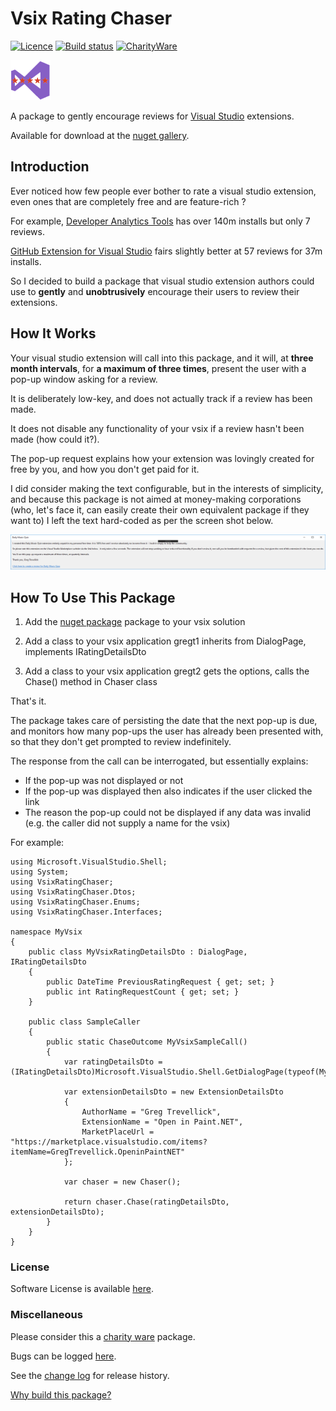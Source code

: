 [AppVeyorProjectUrl]: https://ci.appveyor.com/project/GregTrevellick/vsixratingchaser
[AppVeyorProjectBuildStatusBadgeSvg]: https://ci.appveyor.com/api/projects/status/5ism52msmffomkh3?svg=true
[GitHubRepoURL]: https://github.com/GregTrevellick/VsixRatingChaser
[GitHubRepoIssuesURL]: https://github.com/GregTrevellick/VsixRatingChaser/issues
[GitHubRepoPullRequestsURL]: https://github.com/GregTrevellick/VsixRatingChaser/pulls
[NugetUrl]: https://www.nuget.org/packages/OpenInApp.Common/
[VisualStudioURL]: https://www.visualstudio.com/
[CharityWareURL]: https://github.com/GregTrevellick/MiscellaneousArtefacts/wiki/Charity-Ware
[WhyURL]: https://github.com/GregTrevellick/MiscellaneousArtefacts/wiki/Why

# Vsix Rating Chaser 

[![Licence](https://img.shields.io/aur/license/yaourt.svg)](/LICENSE.txt)
[![Build status][AppVeyorProjectBuildStatusBadgeSvg]][AppVeyorProjectUrl]
[![CharityWare](https://img.shields.io/badge/Charity%20Ware-Thank%20You-brightgreen.svg)][CharityWareURL]

![Vsix Rating Chaser](NugetIcon_64x64.png "Vsix Rating Chaser Logo")

A package to gently encourage reviews for [Visual Studio][VisualStudioURL] extensions.

Available for download at the [nuget gallery][NugetUrl].

## Introduction

Ever noticed how few people ever bother to rate a visual studio extension, even ones that are completely free and are feature-rich ?

For example, [Developer Analytics Tools](https://marketplace.visualstudio.com/items?itemName=VisualStudioOnlineApplicationInsights.DeveloperAnalyticsTools) has over 140m installs but only 7 reviews.

[GitHub Extension for Visual Studio](https://marketplace.visualstudio.com/items?itemName=GitHub.GitHubExtensionforVisualStudio) fairs slightly better at 57 reviews for 37m installs.

So I decided to build a package that visual studio extension authors could use to **gently** and **unobtrusively** encourage their users to review their extensions.

## How It Works

Your visual studio extension will call into this package, and it will, at **three month intervals**, for **a maximum of three times**, present the user with a pop-up window asking for a review.

It is deliberately low-key, and does not actually track if a review has been made.

It does not disable any functionality of your vsix if a review hasn't been made (how could it?).

The pop-up request explains how your extension was lovingly created for free by you, and how you don't get paid for it. 

I did consider making the text configurable, but in the interests of simplicity, and because this package is not aimed at money-making corporations (who, let's face it, can easily create their own equivalent package if they want to) I left the text hard-coded as per the screen shot below.

![Rating Request](\src\VsixRatingChaser\RatingRequestScreenshot.png)

## How To Use This Package

1. Add the [nuget package][NugetUrl] package to your vsix solution

1. Add a class to your vsix application gregt1 inherits from DialogPage, implements IRatingDetailsDto

1. Add a class to your vsix application gregt2 gets the options, calls the Chase() method in Chaser class

That's it. 

The package takes care of persisting the date that the next pop-up is due, and monitors how many pop-ups the user has already been presented with, so that they don't get prompted to review indefinitely.

The response from the call can be interrogated, but essentially explains:
 - If the pop-up was not displayed or not 
 - If the pop-up was displayed then also indicates if the user clicked the link
 - The reason the pop-up could not be displayed if any data was invalid (e.g. the caller did not supply a name for the vsix)

For example:

    using Microsoft.VisualStudio.Shell;
    using System;
    using VsixRatingChaser;
    using VsixRatingChaser.Dtos;
    using VsixRatingChaser.Enums;
    using VsixRatingChaser.Interfaces;
    
    namespace MyVsix
    {
        public class MyVsixRatingDetailsDto : DialogPage, IRatingDetailsDto
        {
            public DateTime PreviousRatingRequest { get; set; }
            public int RatingRequestCount { get; set; }
        }
    
        public class SampleCaller
        {
            public static ChaseOutcome MyVsixSampleCall()
            {
                var ratingDetailsDto = (IRatingDetailsDto)Microsoft.VisualStudio.Shell.GetDialogPage(typeof(MyVsixRatingDetailsDto));
    
                var extensionDetailsDto = new ExtensionDetailsDto
                {
                    AuthorName = "Greg Trevellick",
                    ExtensionName = "Open in Paint.NET",
                    MarketPlaceUrl = "https://marketplace.visualstudio.com/items?itemName=GregTrevellick.OpeninPaintNET"
                };
    
                var chaser = new Chaser();
    
                return chaser.Chase(ratingDetailsDto, extensionDetailsDto);
            }
        }
    }

### License

Software License is available [here](/LICENSE.txt).

### Miscellaneous

Please consider this a [charity ware][CharityWareURL] package.

Bugs can be logged [here][GitHubRepoIssuesURL].

See the [change log](CHANGELOG.md) for release history.

[Why build this package?][WhyURL]